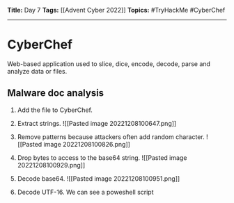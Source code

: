 **Title:** Day 7
**Tags:** [[Advent Cyber 2022]]
**Topics:** #TryHackMe #CyberChef

---
# CyberChef
Web-based application used to slice, dice, encode, decode, parse and analyze data or files.

## Malware doc analysis
1. Add the file to CyberChef.

2. Extract strings.
![[Pasted image 20221208100647.png]]

3. Remove patterns because attackers often add random character.
![[Pasted image 20221208100826.png]]

4. Drop bytes to access to the base64 string.
![[Pasted image 20221208100929.png]]

5. Decode base64.
![[Pasted image 20221208100951.png]]

6. Decode UTF-16. We can see a poweshell script 